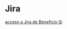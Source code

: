 # Jira

[acceso a Jira de Beneficio Si](https://efraineyaguaracuto.atlassian.net/jira/software/projects/BENEFICIO/boards/2/backlog)
